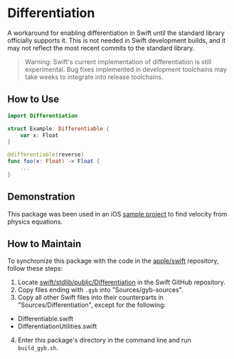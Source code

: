 # Differentiation

A workaround for enabling differentiation in Swift until the standard library officially supports it. This is not needed in Swift development builds, and it may not reflect the most recent commits to the standard library.

> Warning: Swift's current implementation of differentiation is still experimental. Bug fixes implemented in development toolchains may take weeks to integrate into release toolchains.

## How to Use

```swift
import Differentiation

struct Example: Differentiable {
    var x: Float
}

@differentiable(reverse)
func foo(x: Float) -> Float {
    ...
}
```

## Demonstration

This package was been used in an iOS [sample project](https://github.com/philipturner/differentiation-ios-demo) to find velocity from physics equations.

## How to Maintain

To synchronize this package with the code in the [apple/swift](https://github.com/apple/swift) repository, follow these steps:
1. Locate [swift/stdlib/public/Differentiation](https://github.com/apple/swift/tree/main/stdlib/public/Differentiation) in the Swift GitHub repository.
2. Copy files ending with `.gyb` into "Sources/gyb-sources".
3. Copy all other Swift files into their counterparts in "Sources/Differentiation", except for the following:
  - Differentiable.swift
  - DifferentiationUtilities.swift
4. Enter this package's directory in the command line and run `build_gyb.sh`.

<!-- TODO: How to update tests -->
